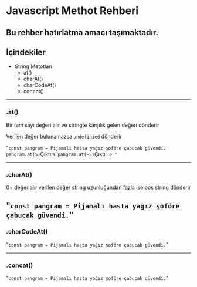 # Javascript Methot Rehberi
Bu rehber hatırlatma amacı taşımaktadır. 
---
## İçindekiler
- String Metotları
    - at()
    - charAt()
    - charCodeAt()
    - concat()

---

### .at()
Bir tam sayı değeri alır ve stringte karşılık gelen değeri dönderir

Verilen değer bulunamazsa `undefinied` dönderir

"`
const pangram = Pijamalı hasta yağız şoföre çabucak güvendi.
pangram.at(5)
`Çıktı:` a
pangram.at(-5)
`Çıktı:` e
"`

---
### .charAt()
0+ değer alır verilen değer string uzunluğundan fazla ise boş string dönderir

"`
const pangram = Pijamalı hasta yağız şoföre çabucak güvendi.
`"
---
### .charCodeAt()

"`
const pangram = Pijamalı hasta yağız şoföre çabucak güvendi.
`"

---
### .concat()

"`
const pangram = Pijamalı hasta yağız şoföre çabucak güvendi.
`"